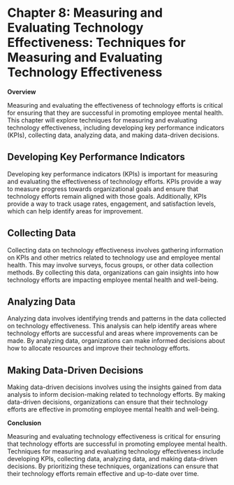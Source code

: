 Chapter 8: Measuring and Evaluating Technology Effectiveness: Techniques for Measuring and Evaluating Technology Effectiveness
==============================================================================================================================

**Overview**

Measuring and evaluating the effectiveness of technology efforts is critical for ensuring that they are successful in promoting employee mental health. This chapter will explore techniques for measuring and evaluating technology effectiveness, including developing key performance indicators (KPIs), collecting data, analyzing data, and making data-driven decisions.

Developing Key Performance Indicators
-------------------------------------

Developing key performance indicators (KPIs) is important for measuring and evaluating the effectiveness of technology efforts. KPIs provide a way to measure progress towards organizational goals and ensure that technology efforts remain aligned with those goals. Additionally, KPIs provide a way to track usage rates, engagement, and satisfaction levels, which can help identify areas for improvement.

Collecting Data
---------------

Collecting data on technology effectiveness involves gathering information on KPIs and other metrics related to technology use and employee mental health. This may involve surveys, focus groups, or other data collection methods. By collecting this data, organizations can gain insights into how technology efforts are impacting employee mental health and well-being.

Analyzing Data
--------------

Analyzing data involves identifying trends and patterns in the data collected on technology effectiveness. This analysis can help identify areas where technology efforts are successful and areas where improvements can be made. By analyzing data, organizations can make informed decisions about how to allocate resources and improve their technology efforts.

Making Data-Driven Decisions
----------------------------

Making data-driven decisions involves using the insights gained from data analysis to inform decision-making related to technology efforts. By making data-driven decisions, organizations can ensure that their technology efforts are effective in promoting employee mental health and well-being.

**Conclusion**

Measuring and evaluating technology effectiveness is critical for ensuring that technology efforts are successful in promoting employee mental health. Techniques for measuring and evaluating technology effectiveness include developing KPIs, collecting data, analyzing data, and making data-driven decisions. By prioritizing these techniques, organizations can ensure that their technology efforts remain effective and up-to-date over time.
